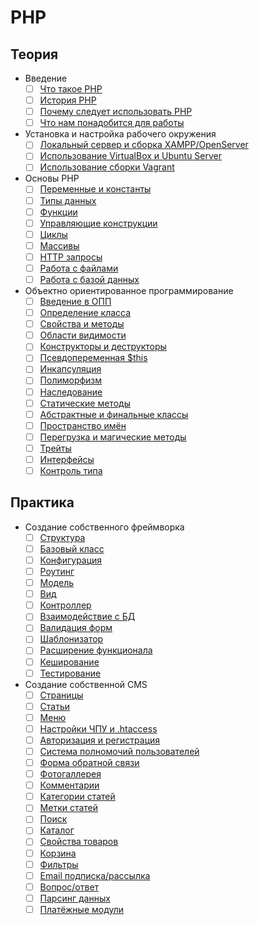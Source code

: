 # PHP

## Теория

- Введение
    - [ ] [Что такое PHP](#)
    - [ ] [История PHP](#)
    - [ ] [Почему следует использовать PHP](#)
    - [ ] [Что нам понадобится для работы](#)
- Установка и настройка рабочего окружения
    - [ ] [Локальный сервер и сборка XAMPP/OpenServer](#)
    - [ ] [Использование VirtualBox и Ubuntu Server](#)
    - [ ] [Использование сборки Vagrant](#)
- Основы PHP
    - [ ] [Переменные и константы](#)
    - [ ] [Типы данных](#)
    - [ ] [Функции](#)
    - [ ] [Управляющие конструкции](#)
    - [ ] [Циклы](#)
    - [ ] [Массивы](#)
    - [ ] [HTTP запросы](#)
    - [ ] [Работа с файлами](#)
    - [ ] [Работа с базой данных](#)
- Объектно ориентированное программирование
    - [ ] [Введение в ОПП](#)
    - [ ] [Определение класса](#)
    - [ ] [Свойства и методы](#)
    - [ ] [Области видимости](#)
    - [ ] [Конструкторы и деструкторы](#)
    - [ ] [Псевдопеременная $this](#)
    - [ ] [Инкапсуляция](#)
    - [ ] [Полиморфизм](#)
    - [ ] [Наследование](#)
    - [ ] [Статические методы](#)
    - [ ] [Абстрактные и финальные классы](#)
    - [ ] [Пространство имён](#)
    - [ ] [Перегрузка и магические методы](#)
    - [ ] [Трейты](#)
    - [ ] [Интерфейсы](#)
    - [ ] [Контроль типа](#)

## Практика

- Создание собственного фреймворка
    - [ ] [Структура](#)
    - [ ] [Базовый класс](#)
    - [ ] [Конфигурация](#)
    - [ ] [Роутинг](#)
    - [ ] [Модель](#)
    - [ ] [Вид](#)
    - [ ] [Контроллер](#)
    - [ ] [Взаимодействие с БД](#)
    - [ ] [Валидация форм](#)
    - [ ] [Шаблонизатор](#)
    - [ ] [Расширение функционала](#)
    - [ ] [Кеширование](#)
    - [ ] [Тестирование](#)
- Создание собственной CMS
    - [ ] [Страницы](#)
    - [ ] [Статьи](#)
    - [ ] [Меню](#)
    - [ ] [Настройки ЧПУ и .htaccess](#)
    - [ ] [Авторизация и регистрация](#)
    - [ ] [Система полномочий пользователей](#)
    - [ ] [Форма обратной связи](#)
    - [ ] [Фотогаллерея](#)
    - [ ] [Комментарии](#)
    - [ ] [Категории статей](#)
    - [ ] [Метки статей](#)
    - [ ] [Поиск](#)
    - [ ] [Каталог](#)
    - [ ] [Свойства товаров](#)
    - [ ] [Корзина](#)
    - [ ] [Фильтры](#)
    - [ ] [Email подписка/рассылка](#)
    - [ ] [Вопрос/ответ](#)
    - [ ] [Парсинг данных](#)
    - [ ] [Платёжные модули](#)